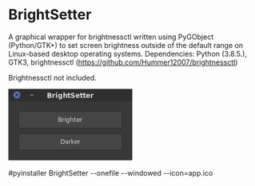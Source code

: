 # BrightSetter

A graphical wrapper for brightnessctl written using PyGObject (Python/GTK+) to set screen brightness outside of the default range on Linux-based desktop operating systems. 
Dependencies: Python (3.8.5.), GTK3, brightnessctl (https://github.com/Hummer12007/brightnessctl)

Brightnessctl not included.

![Screenshot](https://raw.githubusercontent.com/louckazdenekjr/BrightSetter/master/Screenshot.png)

#pyinstaller BrightSetter --onefile --windowed --icon=app.ico

